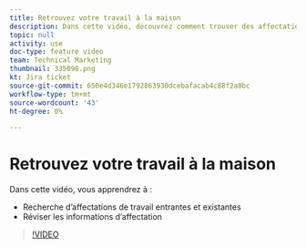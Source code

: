 ```yaml
---
title: Retrouvez votre travail à la maison
description: Dans cette vidéo, découvrez comment trouver des affectations de travail entrantes et existantes et consultez les informations d’affectation .
topic: null
activity: use
doc-type: feature video
team: Technical Marketing
thumbnail: 335098.png
kt: Jira ticket
source-git-commit: 650e4d346e1792863930dcebafacab4c88f2a8bc
workflow-type: tm+mt
source-wordcount: '43'
ht-degree: 0%

---
```


# Retrouvez votre travail à la maison

Dans cette vidéo, vous apprendrez à :

* Recherche d’affectations de travail entrantes et existantes
* Réviser les informations d’affectation

>[!VIDEO](https://video.tv.adobe.com/v/335098/?quality=12&learn=on)

